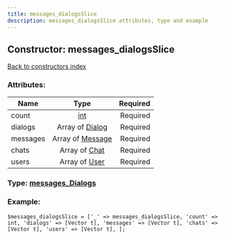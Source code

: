 ```yaml
---
title: messages_dialogsSlice
description: messages_dialogsSlice attributes, type and example
---
```

## Constructor: messages\_dialogsSlice  
[Back to constructors index](index.md)



### Attributes:

| Name     |    Type       | Required |
|----------|:-------------:|---------:|
|count|[int](../types/int.md) | Required|
|dialogs|Array of [Dialog](../types/Dialog.md) | Required|
|messages|Array of [Message](../types/Message.md) | Required|
|chats|Array of [Chat](../types/Chat.md) | Required|
|users|Array of [User](../types/User.md) | Required|



### Type: [messages\_Dialogs](../types/messages_Dialogs.md)


### Example:

```
$messages_dialogsSlice = ['_' => messages_dialogsSlice, 'count' => int, 'dialogs' => [Vector t], 'messages' => [Vector t], 'chats' => [Vector t], 'users' => [Vector t], ];
```